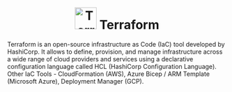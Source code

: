 <h1 align="center">
  <img src="https://www.vectorlogo.zone/logos/terraformio/terraformio-icon.svg" alt="Terraform Logo" width="50" />
  Terraform
</h1>

Terraform is an open-source infrastructure as Code (IaC) tool developed by HashiCorp. It allows to define, provision, and manage infrastructure across a wide range of cloud providers and services using a declarative configuration language called HCL (HashiCorp Configuration Language).
Other IaC Tools - CloudFormation (AWS), Azure Bicep / ARM Template (Microsoft Azure), Deployment Manager (GCP).
